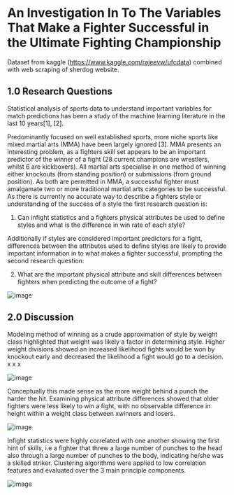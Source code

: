 # An Investigation In To The Variables That Make a Fighter Successful in the Ultimate Fighting Championship 

Dataset from kaggle (https://www.kaggle.com/rajeevw/ufcdata) combined with web scraping of sherdog website.

## 1.0 Research Questions

Statistical analysis of sports data to understand important variables for match predictions has been a study of the machine learning literature in the last 10 years[1], [2]. 

Predominantly focused on well established sports, more niche sports like mixed martial arts (MMA) have been largely ignored [3]. MMA presents an interesting problem, as a fighters skill set appears to be an important predictor of the winner of a fight (28 current champions are wrestlers, whilst 6 are kickboxers). All martial arts specialise in one method of winning either knockouts (from standing position) or submissions (from ground position). As both are permitted in MMA, a successful fighter must amalgamate two or more traditional martial arts categories to be successful. As there is currently no accurate way to describe a fighters style or understanding of the success of a style the first research question is: 

1. Can infight statistics and a fighters physical attributes be used to define styles and what is the difference in win rate of each style? 

Additionally if styles are considered important predictors for a fight, differences between the attributes used to define styles are likely to provide important information 
in to what makes a fighter successful, prompting the second research question: 

2. What are the important physical attribute and skill differences between fighters when predicting the outcome of a fight? 

![image](https://user-images.githubusercontent.com/52289894/75584702-37f31e80-5a68-11ea-913d-a3c9eda7b81d.png)


## 2.0 Discussion

Modeling method of winning as a crude approximation of style by weight class highlighted that weight was likely a factor in determining style. Higher weight divisions showed an increased likelihood fights would be won by knockout early and decreased the likelihood a fight would go to a decision.
x x x 

![image](https://user-images.githubusercontent.com/52289894/75585062-28c0a080-5a69-11ea-8d3f-1212fff2029a.png)

Conceptually this made sense as the more weight behind a punch the harder the hit.
Examining physical attribute differences showed that older fighters were less likely to win a fight, with no observable difference in height within a weight class between xwinners and losers.

![image](https://user-images.githubusercontent.com/52289894/75585168-67565b00-5a69-11ea-96a6-1219dcf9ec73.png)

Infight statistics were highly correlated with one another showing the first hint of skills, i.e a fighter that threw a large number of punches to the head also through a large number of punches to the body, indicating he/she was a skilled striker.
Clustering algorithms were applied to low correlation features and evaluated over the 3 main principle components.

![image](https://user-images.githubusercontent.com/52289894/75585288-9cfb4400-5a69-11ea-8ea6-79e97945c61f.png)

